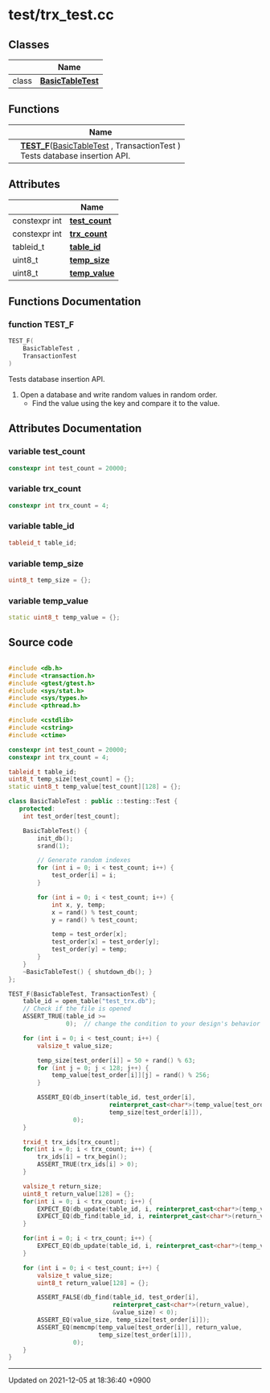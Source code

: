 

# test/trx_test.cc



## Classes

|                | Name           |
| -------------- | -------------- |
| class | **[BasicTableTest](/Classes/BasicTableTest)**  |

## Functions

|                | Name           |
| -------------- | -------------- |
| | **[TEST_F](/Modules/TestCode#function-test_f)**(<a href="/Classes/BasicTableTest">BasicTableTest</a> , TransactionTest )<br>Tests database insertion API.  |

## Attributes

|                | Name           |
| -------------- | -------------- |
| constexpr int | **[test_count](/Modules/TestCode#variable-test_count)**  |
| constexpr int | **[trx_count](/Modules/TestCode#variable-trx_count)**  |
| tableid_t | **[table_id](/Modules/TestCode#variable-table_id)**  |
| uint8_t | **[temp_size](/Modules/TestCode#variable-temp_size)**  |
| uint8_t | **[temp_value](/Modules/TestCode#variable-temp_value)**  |


## Functions Documentation

### function TEST_F

```cpp
TEST_F(
    BasicTableTest ,
    TransactionTest 
)
```

Tests database insertion API. 



1. Open a database and write random values in random order.
    * Find the value using the key and compare it to the value. 



## Attributes Documentation

### variable test_count

```cpp
constexpr int test_count = 20000;
```


### variable trx_count

```cpp
constexpr int trx_count = 4;
```


### variable table_id

```cpp
tableid_t table_id;
```


### variable temp_size

```cpp
uint8_t temp_size = {};
```


### variable temp_value

```cpp
static uint8_t temp_value = {};
```



## Source code

```cpp

#include <db.h>
#include <transaction.h>
#include <gtest/gtest.h>
#include <sys/stat.h>
#include <sys/types.h>
#include <pthread.h>

#include <cstdlib>
#include <cstring>
#include <ctime>

constexpr int test_count = 20000;
constexpr int trx_count = 4;

tableid_t table_id;
uint8_t temp_size[test_count] = {};
static uint8_t temp_value[test_count][128] = {};

class BasicTableTest : public ::testing::Test {
   protected:
    int test_order[test_count];

    BasicTableTest() {
        init_db();
        srand(1);

        // Generate random indexes
        for (int i = 0; i < test_count; i++) {
            test_order[i] = i;
        }

        for (int i = 0; i < test_count; i++) {
            int x, y, temp;
            x = rand() % test_count;
            y = rand() % test_count;

            temp = test_order[x];
            test_order[x] = test_order[y];
            test_order[y] = temp;
        }
    }
    ~BasicTableTest() { shutdown_db(); }
};

TEST_F(BasicTableTest, TransactionTest) {
    table_id = open_table("test_trx.db");
    // Check if the file is opened
    ASSERT_TRUE(table_id >=
                0);  // change the condition to your design's behavior

    for (int i = 0; i < test_count; i++) {
        valsize_t value_size;

        temp_size[test_order[i]] = 50 + rand() % 63;
        for (int j = 0; j < 128; j++) {
            temp_value[test_order[i]][j] = rand() % 256;
        }

        ASSERT_EQ(db_insert(table_id, test_order[i],
                            reinterpret_cast<char*>(temp_value[test_order[i]]),
                            temp_size[test_order[i]]),
                  0);
    }

    trxid_t trx_ids[trx_count];
    for(int i = 0; i < trx_count; i++) {
        trx_ids[i] = trx_begin();
        ASSERT_TRUE(trx_ids[i] > 0);
    }

    valsize_t return_size;
    uint8_t return_value[128] = {};
    for(int i = 0; i < trx_count; i++) {
        EXPECT_EQ(db_update(table_id, i, reinterpret_cast<char*>(temp_value[i + 1]), temp_size[i + 1], &return_size, trx_ids[i]), 0);
        EXPECT_EQ(db_find(table_id, i, reinterpret_cast<char*>(return_value), &return_size, trx_ids[i]), 0);
    }

    for(int i = 0; i < trx_count; i++) {
        EXPECT_EQ(db_update(table_id, i, reinterpret_cast<char*>(temp_value[i]), temp_size[i], &return_size, trx_ids[i]), 0);
    }

    for (int i = 0; i < test_count; i++) {
        valsize_t value_size;
        uint8_t return_value[128] = {};

        ASSERT_FALSE(db_find(table_id, test_order[i],
                             reinterpret_cast<char*>(return_value),
                             &value_size) < 0);
        ASSERT_EQ(value_size, temp_size[test_order[i]]);
        ASSERT_EQ(memcmp(temp_value[test_order[i]], return_value,
                         temp_size[test_order[i]]),
                  0);
    }
}
```


-------------------------------

Updated on 2021-12-05 at 18:36:40 +0900
